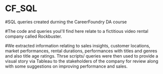 # CF_SQL

#SQL queries created durning the CareerFoundry DA course

#The code and queries youl'll find here relate to a fictitious video rental company called Rockbuster. 

#We extracted information relating to sales insights, customer locations, market performances, rental durations, performances with titles and genres and also title age ratings. Thrse scripts/ queries were then used to provide a visual story via Tableau to the stakeholders of the company for review along with some suggestions on improving performance and sales.
